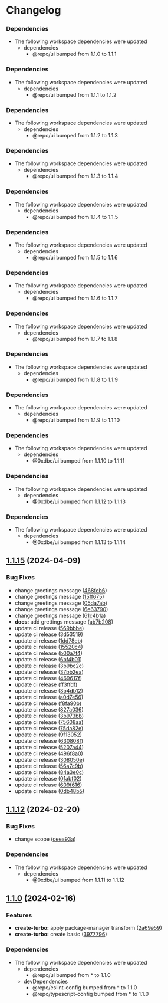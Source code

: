 # Changelog

### Dependencies

* The following workspace dependencies were updated
  * dependencies
    * @repo/ui bumped from 1.1.0 to 1.1.1

### Dependencies

* The following workspace dependencies were updated
  * dependencies
    * @repo/ui bumped from 1.1.1 to 1.1.2

### Dependencies

* The following workspace dependencies were updated
  * dependencies
    * @repo/ui bumped from 1.1.2 to 1.1.3

### Dependencies

* The following workspace dependencies were updated
  * dependencies
    * @repo/ui bumped from 1.1.3 to 1.1.4

### Dependencies

* The following workspace dependencies were updated
  * dependencies
    * @repo/ui bumped from 1.1.4 to 1.1.5

### Dependencies

* The following workspace dependencies were updated
  * dependencies
    * @repo/ui bumped from 1.1.5 to 1.1.6

### Dependencies

* The following workspace dependencies were updated
  * dependencies
    * @repo/ui bumped from 1.1.6 to 1.1.7

### Dependencies

* The following workspace dependencies were updated
  * dependencies
    * @repo/ui bumped from 1.1.7 to 1.1.8

### Dependencies

* The following workspace dependencies were updated
  * dependencies
    * @repo/ui bumped from 1.1.8 to 1.1.9

### Dependencies

* The following workspace dependencies were updated
  * dependencies
    * @repo/ui bumped from 1.1.9 to 1.1.10

### Dependencies

* The following workspace dependencies were updated
  * dependencies
    * @0xdbe/ui bumped from 1.1.10 to 1.1.11

### Dependencies

* The following workspace dependencies were updated
  * dependencies
    * @0xdbe/ui bumped from 1.1.12 to 1.1.13

### Dependencies

* The following workspace dependencies were updated
  * dependencies
    * @0xdbe/ui bumped from 1.1.13 to 1.1.14

## [1.1.15](https://github.com/0xdbe/turborepo-test/compare/docs-v1.1.14...docs-v1.1.15) (2024-04-09)


### Bug Fixes

* change greetings message ([468feb6](https://github.com/0xdbe/turborepo-test/commit/468feb675e522816a6adebcc131f6b8b574ac18d))
* change greetings message ([15ff675](https://github.com/0xdbe/turborepo-test/commit/15ff67599360a25d05d5b903968715d1c3a0e648))
* change greetings message ([05da7ab](https://github.com/0xdbe/turborepo-test/commit/05da7abccd60614910489f7992722fe43b44e8d2))
* change greetings message ([6e63790](https://github.com/0xdbe/turborepo-test/commit/6e6379051d30888e6a2aa6a24986a3fdb75ca66a))
* change greetings message ([61c4b1a](https://github.com/0xdbe/turborepo-test/commit/61c4b1a1783352990f20959d3131250f474a71af))
* **docs:** add grettings message ([ab7b208](https://github.com/0xdbe/turborepo-test/commit/ab7b20849fde3298a210ec3f55fa9696f4ef87a5))
* update ci release ([569bbbe](https://github.com/0xdbe/turborepo-test/commit/569bbbe070e0653494004ded82b7ac97a681dffe))
* update ci release ([3d53519](https://github.com/0xdbe/turborepo-test/commit/3d53519e009e18cf3f81273edee9e09c55bfd4ee))
* update ci release ([1dd78eb](https://github.com/0xdbe/turborepo-test/commit/1dd78eb8acdc56dcf8f61951ca8893a10895f81c))
* update ci release ([15520c4](https://github.com/0xdbe/turborepo-test/commit/15520c4c26ef8228fdea4fa5a4a0ea2d337c4dd6))
* update ci release ([b00a7f4](https://github.com/0xdbe/turborepo-test/commit/b00a7f47205fa2eb213f682a8cfba93e9567186a))
* update ci release ([6bf4b01](https://github.com/0xdbe/turborepo-test/commit/6bf4b01d9556ff7be40444ffbc5eb105d0b38f29))
* update ci release ([3b9bc2c](https://github.com/0xdbe/turborepo-test/commit/3b9bc2c53456f663565936a4d7053506cf424eb6))
* update ci release ([37bb2ea](https://github.com/0xdbe/turborepo-test/commit/37bb2ea56610d83fc081012e573ac54304f19394))
* update ci release ([469617f](https://github.com/0xdbe/turborepo-test/commit/469617f69acca0b0cbbe313abd8bc0ddd095330b))
* update ci release ([ff3ffdf](https://github.com/0xdbe/turborepo-test/commit/ff3ffdf0737c9f56a1e7f6a2c24b3c4ca3f3e8a3))
* update ci release ([3b4db12](https://github.com/0xdbe/turborepo-test/commit/3b4db1271bb0b9d461e527444bf7ce00bd0cd81e))
* update ci release ([a0d7e56](https://github.com/0xdbe/turborepo-test/commit/a0d7e56886c24dd858a0e01a9fcff05d4c36e0e5))
* update ci release ([f8fa90b](https://github.com/0xdbe/turborepo-test/commit/f8fa90b172052bc57166815d4d91c70badd679b6))
* update ci release ([827a036](https://github.com/0xdbe/turborepo-test/commit/827a03611fc2e38513c15e6b2e913ab23221459b))
* update ci release ([3b973bb](https://github.com/0xdbe/turborepo-test/commit/3b973bb66ff51cacd3ebc0ca07bff6de4585c2b7))
* update ci release ([75608aa](https://github.com/0xdbe/turborepo-test/commit/75608aa880c80779bc5915691e64ad0d31b230b4))
* update ci release ([75da82e](https://github.com/0xdbe/turborepo-test/commit/75da82ec26fbe46c4ad8750769e65a72d4c64a3b))
* update ci release ([9f13052](https://github.com/0xdbe/turborepo-test/commit/9f13052d0a16e794734686d8c05532908c1f6ca3))
* update ci release ([630808f](https://github.com/0xdbe/turborepo-test/commit/630808f8c7e115ab7eea68c4f15188d339bcc53c))
* update ci release ([5207a44](https://github.com/0xdbe/turborepo-test/commit/5207a44132d8cc500c581a5575811bceb7b59fe3))
* update ci release ([496f8a0](https://github.com/0xdbe/turborepo-test/commit/496f8a0beb6ee5a3e142e8e5dbc9d17c78f9ffa9))
* update ci release ([308050e](https://github.com/0xdbe/turborepo-test/commit/308050e5ce59758a1383c90e9e7bfff0ba88359a))
* update ci release ([56a7c9b](https://github.com/0xdbe/turborepo-test/commit/56a7c9b6f34c250082c6f3a9559b3dc51c568e9b))
* update ci release ([84a3e0c](https://github.com/0xdbe/turborepo-test/commit/84a3e0c15e5d4299a849a20a5ba6caa50db5038b))
* update ci release ([01abf02](https://github.com/0xdbe/turborepo-test/commit/01abf02363dcc943e23b55ff6f9f842593e91659))
* update ci release ([609f616](https://github.com/0xdbe/turborepo-test/commit/609f6161ad7fea58ed6e891cbdfcffe0ecbf6c84))
* update ci release ([0db48b5](https://github.com/0xdbe/turborepo-test/commit/0db48b51251e0ee77c0c4e11f1b658f4626d6787))

## [1.1.12](https://github.com/0xdbe/turborepo-test/compare/docs-v1.1.11...docs-v1.1.12) (2024-02-20)


### Bug Fixes

* change scope ([ceea93a](https://github.com/0xdbe/turborepo-test/commit/ceea93af52626731033ea3aafa418c66b5f4adf7))


### Dependencies

* The following workspace dependencies were updated
  * dependencies
    * @0xdbe/ui bumped from 1.1.11 to 1.1.12

## [1.1.0](https://github.com/0xdbe/turborepo-test/compare/docs-v1.0.0...docs-v1.1.0) (2024-02-16)


### Features

* **create-turbo:** apply package-manager transform ([2a69e59](https://github.com/0xdbe/turborepo-test/commit/2a69e594ef9b177eb1a452d66f73e0dd4c9b82e4))
* **create-turbo:** create basic ([3977796](https://github.com/0xdbe/turborepo-test/commit/39777960ef9afa7f1160f8da8e6c7132f03db137))


### Dependencies

* The following workspace dependencies were updated
  * dependencies
    * @repo/ui bumped from * to 1.1.0
  * devDependencies
    * @repo/eslint-config bumped from * to 1.1.0
    * @repo/typescript-config bumped from * to 1.1.0
